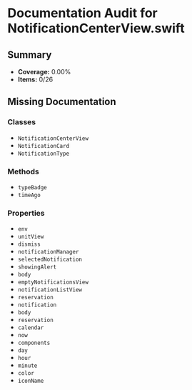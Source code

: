 # Documentation Audit for NotificationCenterView.swift

## Summary

- **Coverage:** 0.00%
- **Items:** 0/26

## Missing Documentation

### Classes
- `NotificationCenterView`
- `NotificationCard`
- `NotificationType`

### Methods
- `typeBadge`
- `timeAgo`

### Properties
- `env`
- `unitView`
- `dismiss`
- `notificationManager`
- `selectedNotification`
- `showingAlert`
- `body`
- `emptyNotificationsView`
- `notificationListView`
- `reservation`
- `notification`
- `body`
- `reservation`
- `calendar`
- `now`
- `components`
- `day`
- `hour`
- `minute`
- `color`
- `iconName`
